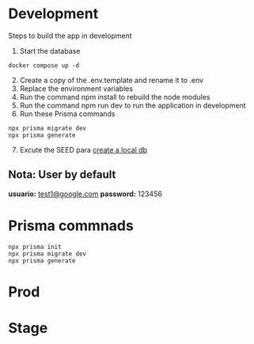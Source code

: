 # Development
Steps to build the app in development


1. Start the database
```
docker compose up -d
```

2. Create a copy of the .env.template and rename it to .env
3. Replace the environment variables
4. Run the command npm install to rebuild the node modules
5. Run the command npm run dev to run the application in development
6. Run these Prisma commands
```
npx prisma migrate dev
npx prisma generate
```
7. Excute the SEED para [create a local db](localhost:3000/api/seed)


## Nota: User by default
__usuario:__  test1@google.com
__password:__ 123456


# Prisma commnads
```
npx prisma init
npx prisma migrate dev
npx prisma generate

```



# Prod


# Stage
